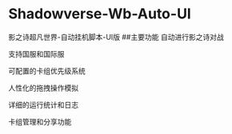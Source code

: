 # Shadowverse-Wb-Auto-UI
影之诗超凡世界-自动挂机脚本-UI版
##主要功能
自动进行影之诗对战

支持国服和国际服

可配置的卡组优先级系统

人性化的拖拽操作模拟

详细的运行统计和日志

卡组管理和分享功能
